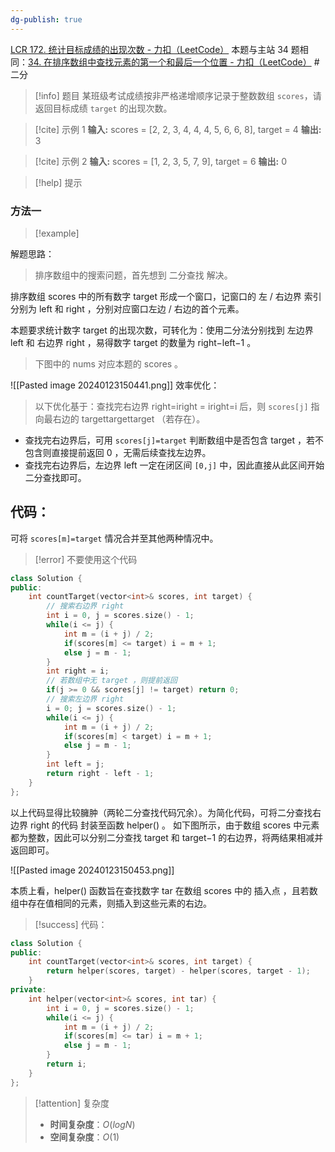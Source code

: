 ```yaml
---
dg-publish: true
---
```

[LCR 172. 统计目标成绩的出现次数 - 力扣（LeetCode）](https://leetcode.cn/problems/zai-pai-xu-shu-zu-zhong-cha-zhao-shu-zi-lcof/description/)
本题与主站 34 题相同：[34. 在排序数组中查找元素的第一个和最后一个位置 - 力扣（LeetCode）](https://leetcode.cn/problems/find-first-and-last-position-of-element-in-sorted-array/description/)
#二分 
> [!info] 题目
某班级考试成绩按非严格递增顺序记录于整数数组 `scores`，请返回目标成绩 `target` 的出现次数。

> [!cite] 示例 1
> **输入:** scores = [2, 2, 3, 4, 4, 4, 5, 6, 6, 8], target = 4
**输出:** 3

> [!cite] 示例 2
> **输入:** scores = [1, 2, 3, 5, 7, 9], target = 6
**输出:** 0

> [!help] 提示
> 
### 方法一
> [!example] 

解题思路：
> 排序数组中的搜索问题，首先想到 二分查找 解决。

排序数组 scores 中的所有数字 target 形成一个窗口，记窗口的 左 / 右边界 索引分别为 left 和 right ，分别对应窗口左边 / 右边的首个元素。

本题要求统计数字 target 的出现次数，可转化为：使用二分法分别找到 左边界 left 和 右边界 right ，易得数字 target 的数量为 right−left−1 。

> 下图中的 nums 对应本题的 scores 。

![[Pasted image 20240123150441.png]]
效率优化：
> 以下优化基于：查找完右边界 right=iright = iright=i 后，则 `scores[j]` 指向最右边的 targettargettarget （若存在）。
- 查找完右边界后，可用 `scores[j]=target` 判断数组中是否包含 target ，若不包含则直接提前返回 0 ，无需后续查找左边界。
- 查找完右边界后，左边界 left 一定在闭区间 `[0,j]` 中，因此直接从此区间开始二分查找即可。

## 代码：

可将 `scores[m]=target` 情况合并至其他两种情况中。

> [!error] 不要使用这个代码
```cpp
class Solution {
public:
    int countTarget(vector<int>& scores, int target) {
        // 搜索右边界 right
        int i = 0, j = scores.size() - 1;
        while(i <= j) {
            int m = (i + j) / 2;
            if(scores[m] <= target) i = m + 1;
            else j = m - 1;
        }
        int right = i;
        // 若数组中无 target ，则提前返回
        if(j >= 0 && scores[j] != target) return 0;
        // 搜索左边界 right
        i = 0; j = scores.size() - 1;
        while(i <= j) {
            int m = (i + j) / 2;
            if(scores[m] < target) i = m + 1;
            else j = m - 1;
        }
        int left = j;
        return right - left - 1;
    }
};
```
以上代码显得比较臃肿（两轮二分查找代码冗余）。为简化代码，可将二分查找右边界 right 的代码 封装至函数 helper() 。
如下图所示，由于数组 scores 中元素都为整数，因此可以分别二分查找 target 和 target−1 的右边界，将两结果相减并返回即可。

![[Pasted image 20240123150453.png]]

本质上看，helper() 函数旨在查找数字 tar 在数组 scores 中的 插入点 ，且若数组中存在值相同的元素，则插入到这些元素的右边。

> [!success] 代码：
```cpp
class Solution {
public:
    int countTarget(vector<int>& scores, int target) {
        return helper(scores, target) - helper(scores, target - 1);
    }
private:
    int helper(vector<int>& scores, int tar) {
        int i = 0, j = scores.size() - 1;
        while(i <= j) {
            int m = (i + j) / 2;
            if(scores[m] <= tar) i = m + 1;
            else j = m - 1;
        }
        return i;
    }
};
```
> [!attention] 复杂度
> - **时间复杂度**：$O(logN)$
> - **空间复杂度**：$O(1)$


